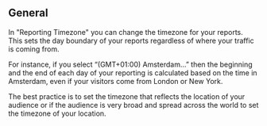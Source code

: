 ## General

In "Reporting Timezone" you can change the timezone for your reports. This sets the day boundary of your reports regardless of where your traffic is coming from. 

For instance, if you select “(GMT+01:00) Amsterdam…” then the beginning and the end of each day of your reporting is calculated based on the time in Amsterdam, even if your visitors come from London or New York. 

The best practice is to set the timezone that reflects the location of your audience or if the audience is very broad and spread across the world to set the timezone of your location.
